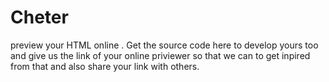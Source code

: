 # Cheter
preview your HTML online . Get the source code here to develop yours too and give us the link of your online priviewer so that we can to get inpired from that and also share your link with others.
